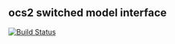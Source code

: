 ## ocs2 switched model interface
[![Build Status](https://ci.leggedrobotics.com/buildStatus/icon?job=bitbucket_leggedrobotics/ocs2_switched_model_interface/master)](https://ci.leggedrobotics.com/job/bitbucket_leggedrobotics/job/ocs2_switched_model_interface/job/master/)
